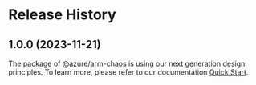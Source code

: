 # Release History
    
## 1.0.0 (2023-11-21)

The package of @azure/arm-chaos is using our next generation design principles. To learn more, please refer to our documentation [Quick Start](https://aka.ms/js-track2-quickstart).
